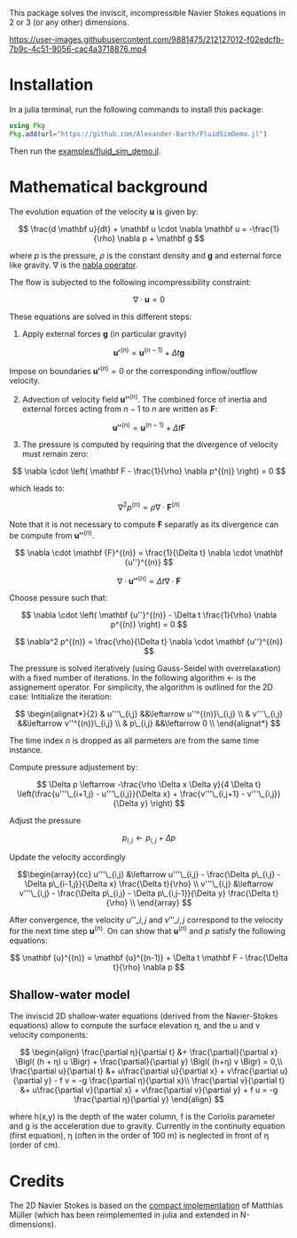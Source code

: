 
This package solves the inviscit, incompressible Navier Stokes equations in 2 or 3 (or any other) dimensions.



https://user-images.githubusercontent.com/9881475/212127012-f02edcfb-7b9c-4c51-9056-cac4a3718876.mp4



# Installation

In a julia terminal, run the following commands to install this package:

```julia
using Pkg
Pkg.add(url="https://github.com/Alexander-Barth/FluidSimDemo.jl")
```

Then run the [examples/fluid_sim_demo.jl](examples/fluid_sim_demo.jl).


# Mathematical background

The evolution equation of the velocity $\mathbf u$ is given by:

$$
\frac{d \mathbf u}{dt} + \mathbf u \cdot \nabla \mathbf u = -\frac{1}{\rho} \nabla p + \mathbf g
$$

where $p$ is the pressure, $\rho$ is the constant density and $\mathbf g$ and external force like gravity. $\nabla$ is the [nabla operator](https://en.wikipedia.org/wiki/Del).

The flow is subjected to the following incompressibility constraint:

$$
\nabla \cdot \mathbf u = 0
$$


These equations are solved in this different steps:

1. Apply external forces $\mathbf g$ (in particular gravity)

$$
\mathbf {u'}^{(n)} = \mathbf u^{(n-1)} + \Delta t \mathbf g
$$

Impose on boundaries $\mathbf {u'}^{(n)} = 0$ or the corresponding inflow/outflow velocity. 


2. Advection of velocity field  $\mathbf {u''}^{(n)}$. The combined force of inertia and external forces acting from $n-1$ to $n$ are written as $\mathbf F$:


$$
\mathbf {u''}^{(n)} = \mathbf {u}^{(n-1)} + \Delta t \mathbf F
$$

3. The pressure is computed by requiring that the divergence of velocity must remain zero:

$$
\nabla \cdot \left( \mathbf F - \frac{1}{\rho} \nabla p^{(n)}  \right) = 0
$$

which leads to:

$$
\nabla^2 p^{(n)} = \rho  \nabla \cdot \mathbf {F}^{(n)}
$$

Note that it is not necessary to compute $\mathbf F$ separatly as its divergence can be compute from 
$\mathbf {u''}^{(n)}$.


$$
\nabla \cdot \mathbf {F}^{(n)} = \frac{1}{\Delta t} \nabla \cdot \mathbf {u''}^{(n)}
$$


$$
\nabla \cdot \mathbf {u''}^{(n)} = \Delta t  \nabla \cdot \mathbf F
$$

Choose pessure such that:


$$
\nabla \cdot \left( \mathbf {u''}^{(n)}  - \Delta t \frac{1}{\rho} \nabla p^{(n)}  \right) = 0
$$


$$
\nabla^2 p^{(n)} = \frac{\rho}{\Delta t} \nabla \cdot \mathbf {u''}^{(n)}
$$


The pressure is solved iteratively (using Gauss-Seidel with overrelaxation) with a fixed number of iterations. In the following algorithm $\leftarrow$ is the assignement operator. For simplicity, the algorithm is outlined for the 2D case:
Intitialize the iteration:

$$
\begin{alignat*}{2}
& u'''\_{i,j} &&\leftarrow u''^{(n)}\_{i,j} \\
& v'''\_{i,j} &&\leftarrow v''^{(n)}\_{i,j} \\
& p\_{i,j}    &&\leftarrow 0 \\
\end{alignat*}
$$

The time index $n$ is dropped as all parmeters are from the same time instance.

Compute pressure adjustement by:

$$
\Delta p \leftarrow -\frac{\rho \Delta x \Delta y}{4 \Delta t} \left(\frac{u'''\_{i+1,j} - u'''\_{i,j}}{\Delta x} + \frac{v'''\_{i,j+1} - v'''\_{i,j}}{\Delta y} \right)
$$

Adjust the pressure

$$
p_{i,j} \leftarrow p_{i,j} + \Delta p
$$

Update the velocity accordingly

$$\begin{array}{cc}
u'''\_{i,j} &\leftarrow u'''\_{i,j} - \frac{\Delta p\_{i,j} - \Delta p\_{i-1,j}}{\Delta x} \frac{\Delta t}{\rho} \\
v'''\_{i,j} &\leftarrow v'''\_{i,j} - \frac{\Delta p\_{i,j} - \Delta p\_{i,j-1}}{\Delta y} \frac{\Delta t}{\rho} \\
\end{array}
$$

After convergence, the velocity $u'''\_{i,j}$ and $v'''\_{i,j}$ correspond to the velocity for the next time step $\mathbf {u}^{(n)}$. On can show 
that $\mathbf {u}^{(n)}$ and $p$ satisfy the following equations:

$$
\mathbf {u}^{(n)} = \mathbf {u}^{(n-1)} + \Delta t \mathbf F - \frac{\Delta t}{\rho} \nabla p
$$

## Shallow-water model

The inviscid 2D shallow-water equations (derived from the Navier-Stokes equations) allow to compute the surface elevation η, and the u and v velocity components:

$$
\begin{align}
\frac{\partial η}{\partial t} &+ \frac{\partial}{\partial x} \Bigl( (h + η) u \Bigr) + \frac{\partial}{\partial y} \Bigl( (h+η) v \Bigr) = 0,\\
\frac{\partial u}{\partial t} &+ u\frac{\partial u}{\partial x} + v\frac{\partial u}{\partial y} - f v = -g \frac{\partial η}{\partial x}\\
\frac{\partial v}{\partial t} &+ u\frac{\partial v}{\partial x} + v\frac{\partial v}{\partial y} + f u = -g \frac{\partial η}{\partial y}
\end{align}
$$

where h(x,y) is the depth of the water column, f is the Coriolis parameter and g is the acceleration due to gravity. 
Currently in the continuity equation (first equation), η (often in the order of 100 m) is neglected in front of η (order of cm).

# Credits

The 2D Navier Stokes is based on the [compact implementation](https://github.com/matthias-research/pages/blob/master/tenMinutePhysics/17-fluidSim.html)
 of Matthias Müller (which has been reimplemented in julia and extended in N-dimensions).
